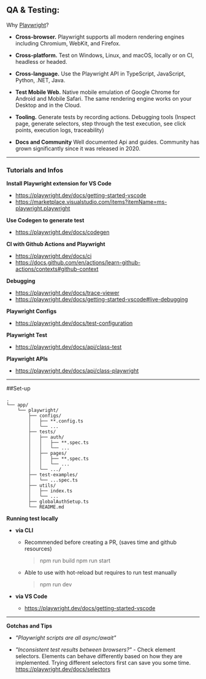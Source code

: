 ## QA &amp; Testing:

Why [Playwright](https://playwright.dev/)?

- **Cross-browser.** Playwright supports all modern rendering engines including Chromium, WebKit, and Firefox.

- **Cross-platform.** Test on Windows, Linux, and macOS, locally or on CI, headless or headed.

- **Cross-language.** Use the Playwright API in TypeScript, JavaScript, Python, .NET, Java.

- **Test Mobile Web.** Native mobile emulation of Google Chrome for Android and Mobile Safari. The same rendering engine works on your Desktop and in the Cloud.

- **Tooling.** Generate tests by recording actions. Debugging tools (Inspect page, generate selectors, step through the test execution, see click points, execution logs, traceability)

- **Docs and Community** Well documented Api and guides. Community has grown significantly since it was released in 2020.

---

### Tutorials and Infos

**Install Playwright extension for VS Code**

- https://playwright.dev/docs/getting-started-vscode
- https://marketplace.visualstudio.com/items?itemName=ms-playwright.playwright

**Use Codegen to generate test**

- https://playwright.dev/docs/codegen

**CI with Github Actions and Playwright**

- https://playwright.dev/docs/ci
- https://docs.github.com/en/actions/learn-github-actions/contexts#github-context

**Debugging**

- https://playwright.dev/docs/trace-viewer
- https://playwright.dev/docs/getting-started-vscode#live-debugging

**Playwright Configs**

- https://playwright.dev/docs/test-configuration

**Playwright Test**

- https://playwright.dev/docs/api/class-test

**Playwright APIs**

- https://playwright.dev/docs/api/class-playwright

---

##Set-up

```
.
└── app/
    └── playwright/
        ├── configs/
        │   ├── **.config.ts
        │   └── ...
        ├── tests/
        │   ├── auth/
        │   │   ├── **.spec.ts
        │   │   └── ...
        │   ├── pages/
        │   │   ├── **.spec.ts
        │   │   └── ...
        │   └── .../
        ├── test-examples/
        │   └── ...spec.ts
        ├── utils/
        │   ├── index.ts
        │   └── ...
        ├── globalAuthSetup.ts
        └── README.md
```

**Running test locally**

- **via CLI**

  - Recommended before creating a PR, (saves time and github resources)

    > npm run build
    > npm run start

  - Able to use with hot-reload but requires to run test manually
    > npm run dev

- **via VS Code**
  - https://playwright.dev/docs/getting-started-vscode

---

**Gotchas and Tips**

- _"Playwright scripts are all async/await"_

- _"Inconsistent test results between browsers?"_ - Check element selectors. Elements can behave differently based on how they are implemented. Trying different selectors first can save you some time. https://playwright.dev/docs/selectors
